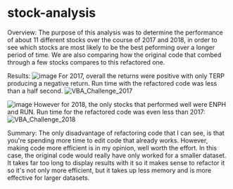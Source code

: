 # stock-analysis
Overview:
The purpose of this analysis was to determine the performance of about 11 different stocks over the course of 2017 and 2018, in order to see which stocks are most likely to be the best peforming over a longer period of time. We are also comparing how the original code that combed through a few stocks compares to this refactored one.

Results:
![image](https://user-images.githubusercontent.com/94264746/158092732-2db9070d-ca46-46de-a853-a96b472e6662.png)
For 2017, overall the returns were positive with only TERP producing a negative return. Run time with the refactored code was less than a half second. ![VBA_Challenge_2017](https://user-images.githubusercontent.com/94264746/158093286-82aa0392-4f80-43ee-a1f2-8867df9f76c1.png)


![image](https://user-images.githubusercontent.com/94264746/158092829-6fe14358-ec52-43a2-b28f-fc65ecd4b14a.png)
However for 2018, the only stocks that performed well were ENPH and RUN. Run time for the refactored code was even less than 2017:
![VBA_Challenge_2018](https://user-images.githubusercontent.com/94264746/158093410-6d2dd48b-7979-42a3-b0f2-159888aaa83b.png)

Summary: 
The only disadvantage of refactoring code that I can see, is that you're spending more time to edit code that already works. However, making code more efficient is in my opinion, well worth the effort. In this case, the original code would really have only worked for a smaller dataset. It takes far too long to display results with it so it makes sense to refactor it so it's not only more efficient, but it takes up less memory and is more effective for larger datasets.
